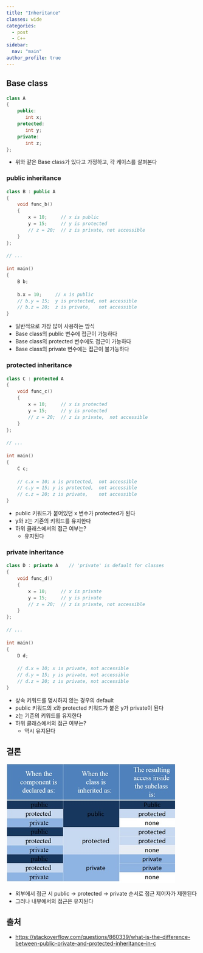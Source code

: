 ```yaml
---
title: "Inheritance"
classes: wide
categories: 
  - post
  - C++
sidebar:
  nav: "main"
author_profile: true
---
```


## Base class

```c++
class A 
{
    public:
       int x;
    protected:
       int y;
    private:
       int z;
};
```

* 위와 같은 Base class가 있다고 가정하고, 각 케이스를 살펴본다

### public inheritance

```c++
class B : public A
{
    void func_b()
    {
        x = 10;     // x is public
        y = 15;     // y is protected
        // z = 20;  // z is private, not accessible
    }
};

// ...

int main()
{
    B b;

    b.x = 10;     // x is public
    // b.y = 15;  y is protected, not accessible
    // b.z = 20;  z is private,   not accessible
}
```

* 일반적으로 가장 많이 사용하는 방식
* Base class의 public 변수에 접근이 가능하다
* Base class의 protected 변수에도 접근이 가능하다
* Base class의 private 변수에는 접근이 불가능하다

### protected inheritance

```c++
class C : protected A
{
    void func_c()
    {
        x = 10;     // x is protected
        y = 15;     // y is protected
        // z = 20;  // z is private,  not accessible
    }
};

// ...

int main()
{
    C c;

    // c.x = 10; x is protected,  not accessible
    // c.y = 15; y is protected,  not accessible
    // c.z = 20; z is private,    not accessible
}
```

* public 키워드가 붙어있던 x 변수가 protected가 된다
* y와 z는 기존의 키워드를 유지한다
* 하위 클래스에서의 접근 여부는?
  * 유지된다

### private inheritance

```c++
class D : private A    // 'private' is default for classes
{
    void func_d()
    {
        x = 10;     // x is private
        y = 15;     // y is private
        // z = 20;  // z is private, not accessible
    }
};

// ...

int main()
{
    D d;

    // d.x = 10; x is private, not accessible
    // d.y = 15; y is private, not accessible
    // d.z = 20; z is private, not accessible
}
```

* 상속 키워드를 명시하지 않는 경우의 default
* public 키워드의 x와 protected 키워드가 붙은 y가 private이 된다
* z는 기존의 키워드를 유지한다
* 하위 클래스에서의 접근 여부는?
  * 역시 유지된다

## 결론

![post_thumbnail](/assets/images/W6CJ3.jpg)

* 외부에서 접근 시 public -> protected -> private 순서로 접근 제어자가 제한된다
* 그러나 내부에서의 접근은 유지된다

## 출처
* <https://stackoverflow.com/questions/860339/what-is-the-difference-between-public-private-and-protected-inheritance-in-c>

